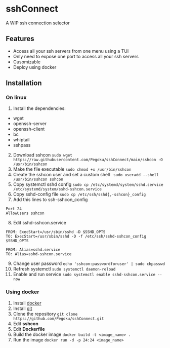 # sshConnect
A WIP ssh connection selector
 
## Features
* Access all your ssh servers from one menu using a TUI
* Only need to expose one port to access all your ssh servers
* Cusomizable
* Deploy using docker

## Installation

### On linux
1. Install the dependencies:
 - wget
 - openssh-server 
 - openssh-client 
 - bc 
 - whiptail 
 - sshpass 
2. Download sshcon
   ``` sudo wget https://raw.githubusercontent.com/Pegoku/sshConnect/main/sshcon -O /usr/bin/sshcon ```
3. Make the file executable
``` sudo chmod +x /usr/bin/sshcon ```
4. Create the sshcon user and set a custom shell
``` sudo useradd --shell /usr/bin/sshcon sshcon```
5. Copy systemctl sshd config
``` sudo cp /etc/systemd/system/sshd.service /etc/systemd/system/sshd-sshcon.service ```
6. Copy sshd-config file
```sudo cp /etc/ssh/sshd{,-sshcon}_config```
7. Add this lines to ssh-sshcon_config
```
Port 24
AllowUsers sshcon
```
8. Edit sshd-sshcon.service
```
FROM: ExecStart=/usr/sbin/sshd -D $SSHD_OPTS
TO: ExecStart=/usr/sbin/sshd -D -f /etc/ssh/sshd-sshcon_config $SSHD_OPTS

FROM: Alias=sshd.service
TO: Alias=sshd-sshcon.service
```
9. Change user password
```echo 'sshcon:passwordforuser' | sudo chpasswd```
10. Refresh systemctl
```sudo systemctl daemon-reload```
1.  Enable and run service
```sudo systemctl enable sshd-sshcon.service --now```

### Using docker
1. Install [docker](https://docs.docker.com/engine/install/)
2. Install [git](https://git-scm.com/downloads)
3. Clone the repository
``` git clone https://github.com/Pegoku/sshConnect.git ```
1. Edit **sshcon**
2. Edit **Dockerfile**
3. Build the docker image
``` docker build -t <image_name> . ```
1. Run the image
``` docker run -d -p 24:24 <image_name> ```
